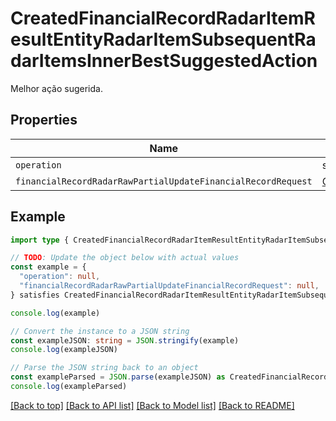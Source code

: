 
# CreatedFinancialRecordRadarItemResultEntityRadarItemSubsequentRadarItemsInnerBestSuggestedAction

Melhor ação sugerida.

## Properties

Name | Type
------------ | -------------
`operation` | string
`financialRecordRadarRawPartialUpdateFinancialRecordRequest` | [CreateFinancialRecordRadarItemRequestBodyDtoBestSuggestedActionFinancialRecordRadarRawPartialUpdateFinancialRecordRequest](CreateFinancialRecordRadarItemRequestBodyDtoBestSuggestedActionFinancialRecordRadarRawPartialUpdateFinancialRecordRequest.md)

## Example

```typescript
import type { CreatedFinancialRecordRadarItemResultEntityRadarItemSubsequentRadarItemsInnerBestSuggestedAction } from '@usesofia/pegasus-core-api-sdk'

// TODO: Update the object below with actual values
const example = {
  "operation": null,
  "financialRecordRadarRawPartialUpdateFinancialRecordRequest": null,
} satisfies CreatedFinancialRecordRadarItemResultEntityRadarItemSubsequentRadarItemsInnerBestSuggestedAction

console.log(example)

// Convert the instance to a JSON string
const exampleJSON: string = JSON.stringify(example)
console.log(exampleJSON)

// Parse the JSON string back to an object
const exampleParsed = JSON.parse(exampleJSON) as CreatedFinancialRecordRadarItemResultEntityRadarItemSubsequentRadarItemsInnerBestSuggestedAction
console.log(exampleParsed)
```

[[Back to top]](#) [[Back to API list]](../README.md#api-endpoints) [[Back to Model list]](../README.md#models) [[Back to README]](../README.md)


